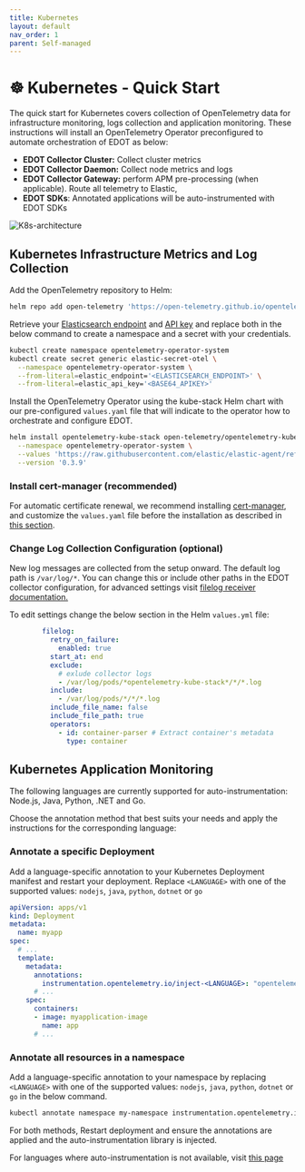 ```yaml
---
title: Kubernetes
layout: default
nav_order: 1
parent: Self-managed
---
```


# ☸️ Kubernetes - Quick Start

The quick start for Kubernetes covers collection of OpenTelemetry data for infrastructure monitoring, logs collection and application  monitoring. These instructions will install an OpenTelemetry Operator preconfigured to automate orchestration of EDOT as below:
 
* **EDOT Collector Cluster:** Collect cluster metrics
* **EDOT Collector Daemon:** Collect node metrics and logs
* **EDOT Collector Gateway:** perform APM pre-processing (when applicable). Route all telemetry to Elastic,  
* **EDOT SDKs**: Annotated applications will be auto-instrumented with EDOT SDKs
  
![K8s-architecture](../images/EDOT-K8s-architecture.png)

## Kubernetes Infrastructure Metrics and Log Collection

Add the OpenTelemetry repository to Helm:

```bash
helm repo add open-telemetry 'https://open-telemetry.github.io/opentelemetry-helm-charts' --force-update
```

Retrieve your [Elasticsearch endpoint](https://www.elastic.co/guide/en/kibana/current/search-space-connection-details.html) and [API key](https://www.elastic.co/guide/en/kibana/current/api-keys.html) and replace both in the below command to create a namespace and a secret with your credentials.

```bash
kubectl create namespace opentelemetry-operator-system
kubectl create secret generic elastic-secret-otel \
  --namespace opentelemetry-operator-system \
  --from-literal=elastic_endpoint='<ELASTICSEARCH_ENDPOINT>' \
  --from-literal=elastic_api_key='<BASE64_APIKEY>'
```

Install the OpenTelemetry Operator using the kube-stack Helm chart with our pre-configured `values.yaml` file that will indicate to the operator how to orchestrate and configure EDOT.

```bash
helm install opentelemetry-kube-stack open-telemetry/opentelemetry-kube-stack \
  --namespace opentelemetry-operator-system \
  --values 'https://raw.githubusercontent.com/elastic/elastic-agent/refs/tags/v8.17.2/deploy/helm/edot-collector/kube-stack/values.yaml' \
  --version '0.3.9'
```

### Install cert-manager (recommended)

For automatic certificate renewal, we recommend installing [cert-manager](https://cert-manager.io/docs/installation/), and customize the `values.yaml` file before the installation as described in [this section](https://github.com/elastic/opentelemetry/tree/8.16/docs/kubernetes/operator#cert-manager).

### Change Log Collection Configuration (optional)

New log messages are collected from the setup onward.
The default log path is `/var/log/*`. You can change this or include other paths in the EDOT collector configuration, for advanced settings visit [filelog receiver documentation.](https://github.com/open-telemetry/opentelemetry-collector-contrib/tree/main/receiver/filelogreceiver)

To edit settings change the below section in the Helm `values.yml` file: 

```yaml
        filelog:
          retry_on_failure:
            enabled: true
          start_at: end
          exclude:
            # exlude collector logs
            - /var/log/pods/*opentelemetry-kube-stack*/*/*.log
          include:
            - /var/log/pods/*/*/*.log
          include_file_name: false
          include_file_path: true
          operators:
            - id: container-parser # Extract container's metadata
              type: container
```

## Kubernetes Application Monitoring

The following languages are currently supported for auto-instrumentation: Node.js, Java, Python, .NET and Go. 

Choose the annotation method that best suits your needs and apply the instructions for the corresponding language:

### Annotate a specific Deployment

Add a language-specific annotation to your Kubernetes Deployment manifest and restart your deployment. Replace `<LANGUAGE>` with one of the supported values: `nodejs`, `java`, `python`, `dotnet` or `go`  

```yaml
apiVersion: apps/v1
kind: Deployment
metadata:
  name: myapp
spec:
  # ...
  template:
    metadata:
      annotations:
        instrumentation.opentelemetry.io/inject-<LANGUAGE>: "opentelemetry-operator-system/elastic-instrumentation"
      # ...
    spec:
      containers:
      - image: myapplication-image
        name: app
      # ...
```

### Annotate all resources in a namespace

Add a language-specific annotation to your namespace by replacing `<LANGUAGE>` with one of the supported values: `nodejs`, `java`, `python`, `dotnet` or `go` in the below command. 

```bash
kubectl annotate namespace my-namespace instrumentation.opentelemetry.io/inject-<LANGUAGE>="opentelemetry-operator-system/elastic-instrumentation"
```

For both methods, Restart deployment and ensure the annotations are applied and the auto-instrumentation library is injected.

For languages where auto-instrumentation is not available, visit [this page](https://ela.st/8-16-otel-apm-instrumentation)